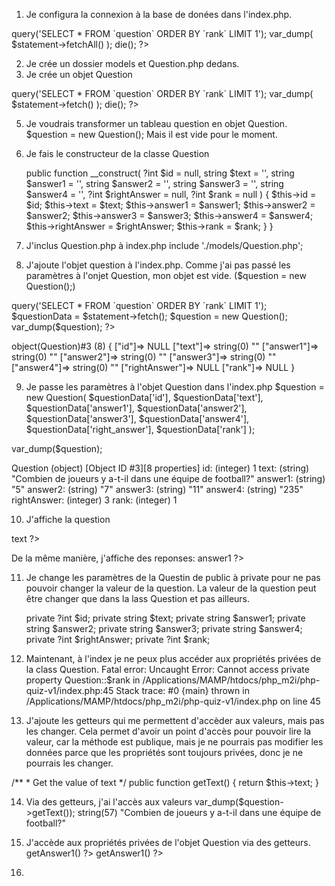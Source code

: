 1. Je configura la connexion à la base de donées dans l'index.php.
<?php

$databaseHandler = new PDO('mysql:host=localhost;dbname=quizv1', 'root', 'root');
$statement = $databaseHandler->query('SELECT * FROM `question` ORDER BY `rank` LIMIT 1');
var_dump(
    $statement->fetchAll()
);
die();
?>

2. Je crée un dossier models et Question.php dedans.
3. Je crée un objet Question
<?php

class Question
{
    public ?int $id;
    public string $text;
    public string $answer1;
    public string $answer2;
    public string $answer3;
    public string $answer4;
    public ?int $rightAnswer;
    public ?int $rank;
}

4. Je cherche la premiqère question dans la base de données

<?php

$databaseHandler = new PDO('mysql:host=localhost;dbname=quizv1', 'root', 'root');
$statement = $databaseHandler->query('SELECT * FROM `question` ORDER BY `rank` LIMIT 1');

var_dump(
    $statement->fetch()
);
die();
?>

5. Je voudrais transformer un tableau question en objet Question.
$question = new Question(); Mais il est vide pour le moment.

6. Je fais le constructeur de la classe Question

   public function __construct(
        ?int $id = null,
        string $text = '',
        string $answer1 = '',
        string $answer2 = '',
        string $answer3 = '',
        string $answer4 = '',
        ?int $rightAnswer = null,
        ?int $rank = null
    ) {
        $this->id = $id;
        $this->text = $text;
        $this->answer1 = $answer1;
        $this->answer2 = $answer2;
        $this->answer3 = $answer3;
        $this->answer4 = $answer4;
        $this->rightAnswer = $rightAnswer;
        $this->rank = $rank;
    }
}

7. J'inclus Question.php à index.php
 include './models/Question.php';
 
8. J'ajoute l'objet question à l'index.php.
Comme j'ai pas passé les paramètres à l'onjet Question, mon objet est vide.
($question = new Question();)

<?php

include './models/Question.php';

$databaseHandler = new PDO('mysql:host=localhost;dbname=quizv1', 'root', 'root');
$statement = $databaseHandler->query('SELECT * FROM `question` ORDER BY `rank` LIMIT 1');
$questionData = $statement->fetch();
$question = new Question();

var_dump($question);
?>

object(Question)#3 (8) { ["id"]=> NULL ["text"]=> string(0) "" ["answer1"]=> string(0) "" ["answer2"]=> string(0) "" ["answer3"]=> string(0) "" ["answer4"]=> string(0) "" ["rightAnswer"]=> NULL ["rank"]=> NULL }

9. Je passe les paramètres à l'objet Question dans l'index.php
$question = new Question(
    $questionData['id'],
    $questionData['text'],
    $questionData['answer1'],
    $questionData['answer2'],
    $questionData['answer3'],
    $questionData['answer4'],
    $questionData['right_answer'],
    $questionData['rank']
);

var_dump($question);

Question (object) [Object ID #3][8 properties]
id: (integer) 1 
text: (string) "Combien de joueurs y a-t-il dans une équipe de football?"
answer1: (string) "5"
answer2: (string) "7"
answer3: (string) "11"
answer4: (string) "235"
rightAnswer: (integer) 3 
rank: (integer) 1

10. J'affiche la question
 <p id="current-question-text" class="question-text"><?= $question->text ?></p>
 De la même manière, j'affiche des reponses:
  <label class="custom-control-label" for="answer1" id="answer1-caption"><?= $question->answer1 ?></label>

11. Je change les paramètres de la Questin de public à private pour ne pas pouvoir changer la valeur de la question.
La valeur de la question peut être changer que dans la lass Question et pas ailleurs.

    private ?int $id;
    private string $text;
    private string $answer1;
    private string $answer2;
    private string $answer3;
    private string $answer4;
    private ?int $rightAnswer;
    private ?int $rank;

12. Maintenant, à l'index je ne peux plus accéder aux propriétés privées de la class Question.
Fatal error: Uncaught Error: Cannot access private property Question::$rank in /Applications/MAMP/htdocs/php_m2i/php-quiz-v1/index.php:45 Stack trace: #0 {main} thrown in /Applications/MAMP/htdocs/php_m2i/php-quiz-v1/index.php on line 45

13. J'ajoute les getteurs qui me permettent d'accèder aux valeurs, mais pas les changer.
Cela permet d'avoir un point d'accès pour pouvoir lire la valeur, car la méthode est publique, mais je ne pourrais pas modifier les données parce que les propriétés sont toujours privées, donc je ne pourrais les changer. 

   /**
     * Get the value of text
     */ 
    public function getText()
    {
        return $this->text;
    }

14. Via des getteurs, j'ai l'accès aux valeurs
var_dump($question->getText());
string(57) "Combien de joueurs y a-t-il dans une équipe de football?"

15. J'accède aux propriétés privées de l'objet Question via des getteurs. <?= $question->getAnswer1() ?>
 <label class="custom-control-label" for="answer1" id="answer1-caption"><?= $question->getAnswer1() ?></label>

16. 

